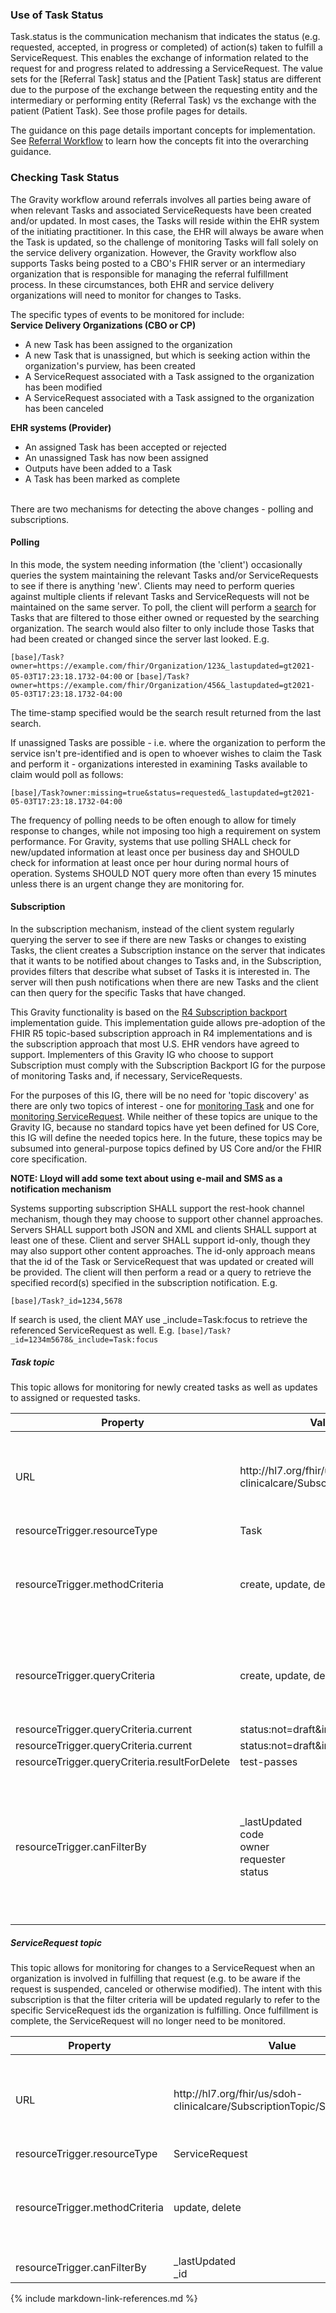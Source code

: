 ### Use of Task Status

Task.status is the communication mechanism that indicates the status (e.g. requested, accepted, in progress or completed) of action(s) taken to fulfill a ServiceRequest.
This enables  the exchange of information related to the request for and progress related to addressing a ServiceRequest. The value sets for the [Referral Task] status and the [Patient Task] status are different due to the purpose of the exchange between the requesting entity and the intermediary or performing entity (Referral Task) vs the exchange with the patient (Patient Task).  See those profile pages for details.

The guidance on this page details important concepts for implementation. See [Referral Workflow](referral_workflow.html)  to learn how the concepts fit into the overarching guidance.

### Checking Task Status

The Gravity workflow around referrals involves all parties being aware of when relevant Tasks and associated ServiceRequests have been created and/or updated. In most cases, the Tasks will reside within the EHR system of the initiating practitioner.  In this case, the EHR will always be aware when the Task is updated, so the challenge of monitoring Tasks will fall solely on the service delivery organization.  However, the Gravity workflow also supports Tasks being posted to a CBO's FHIR server or an intermediary organization that is responsible for managing the referral fulfillment process.  In these circumstances, both EHR and service delivery organizations will need to monitor for changes to Tasks.

The specific types of events to be monitored for include:
<br>
**Service Delivery Organizations (CBO or CP)**
<br>
* A new Task has been assigned to the organization
* A new Task that is unassigned, but which is seeking action within the organization's purview, has been created
* A ServiceRequest associated with a Task assigned to the organization has been modified
* A ServiceRequest associated with a Task assigned to the organization has been canceled

**EHR systems (Provider)**
<br>
* An assigned Task has been accepted or rejected
* An unassigned Task has now been assigned
* Outputs have been added to a Task
* A Task has been marked as complete
<br>
There are two mechanisms for detecting the above changes - polling and subscriptions.

#### Polling

In this mode, the system needing information (the 'client') occasionally queries the system maintaining the relevant Tasks and/or ServiceRequests to see if there is anything 'new'.  Clients may need to perform queries against multiple clients if relevant Tasks and ServiceRequests will not be maintained on the same server. To poll, the client will perform a [search]({{site.data.fhir.path}}search.html) for Tasks that are filtered to those either owned or requested by the searching organization. The search would also filter to only include those Tasks that had been created or changed since the server last looked.
E.g.

```[base]/Task?owner=https://example.com/fhir/Organization/123&_lastupdated=gt2021-05-03T17:23:18.1732-04:00```
or
```[base]/Task?owner=https://example.com/fhir/Organization/456&_lastupdated=gt2021-05-03T17:23:18.1732-04:00```

The time-stamp specified would be the search result returned from the last search.

If unassigned Tasks are possible - i.e. where the organization to perform the service isn't pre-identified and is open to whoever wishes to claim the Task and perform it - organizations interested in examining Tasks available to claim would poll as follows:

```[base]/Task?owner:missing=true&status=requested&_lastupdated=gt2021-05-03T17:23:18.1732-04:00```

The frequency of polling needs to be often enough to allow for timely response to changes, while not imposing too high a requirement on system performance. For Gravity, systems that use polling SHALL check for new/updated information at least once per business day and SHOULD check for information at least once per hour during normal hours of operation.  Systems SHOULD NOT query more often than every 15 minutes unless there is an urgent change they are monitoring for.
#### Subscription
In the subscription mechanism, instead of the client system regularly querying the server to see if there are new Tasks or changes to existing Tasks, the client creates a
Subscription instance on the server that indicates that it wants to be notified about changes to Tasks and, in the Subscription, provides filters that describe what
subset of Tasks it is interested in.  The server will then push notifications when there are new Tasks and the client can then query for the specific Tasks that have changed.

This Gravity functionality is based on the [R4 Subscription backport](http://hl7.org/fhir/uv/subscriptions-backport) implementation guide.  This implementation guide
allows pre-adoption of the FHIR R5 topic-based subscription approach in R4 implementations and is the subscription approach that most U.S. EHR vendors have agreed to
support.  Implementers of this Gravity IG who choose to support Subscription must comply with the Subscription Backport IG for the purpose of monitoring Tasks and, if
necessary, ServiceRequests.

For the purposes of this IG, there will be no need for 'topic discovery' as there are only two topics of interest - one for [monitoring Task](#task-topic) and one for [monitoring
ServiceRequest](#servicerequest-topic).  While neither of these topics are unique to the Gravity IG, because no standard topics have yet been defined for US Core, this IG will define the needed
topics here.  In the future, these topics may be subsumed into general-purpose topics defined by US Core and/or the FHIR core specification.

**NOTE:  Lloyd will add some text about using e-mail and SMS as a notification mechanism**

Systems supporting subscription SHALL support the rest-hook channel mechanism, though they may choose to support other channel approaches.  Servers SHALL support both
JSON and XML and clients SHALL support at least one of these.  Client and server SHALL support id-only, though they may  also support other content approaches.  The
id-only approach means that the id of the Task or ServiceRequest that was updated or created will be provided.  The client will then perform a read or a query to
retrieve the specified record(s) specified in the subscription notification. E.g.

<code>[base]/Task?_id=1234,5678</code>

If search is used, the client MAY use _include=Task:focus to retrieve the referenced ServiceRequest as well.  E.g.
<code>[base]/Task?_id=1234m5678&_include=Task:focus</code>

##### Task topic
This topic allows for monitoring for newly created tasks as well as updates to assigned or requested tasks.

<table class="grid">
  <thead>
    <tr>
      <th>Property</th>
      <th>Value</th>
      <th>Notes</th>
    </tr>
  </thead>
  <tbody>
    <tr>
      <td>URL</td>
      <td>http://hl7.org/fhir/us/sdoh-clinicalcare/SubscriptionTopic/Task</td>
      <td>This is what will appear in <i>backport-topic-canonical</i> extension</td>
    </tr>
    <tr>
      <td>resourceTrigger.resourceType</td>
      <td>Task</td>
      <td/>
    </tr>
    <tr>
      <td>resourceTrigger.methodCriteria</td>
      <td>create, update, delete</td>
      <td>'delete' is not an expected action within the scope of this IG</td>
    </tr>
    <tr>
      <td>resourceTrigger.queryCriteria</td>
      <td>create, update, delete</td>
      <td>'delete' is not an expected action within the scope of this IG</td>
    </tr>
    <tr>
      <td>resourceTrigger.queryCriteria.current</td>
      <td>status:not=draft&amp;intent=order</td>
      <td/>
    </tr>
    <tr>
      <td>resourceTrigger.queryCriteria.current</td>
      <td>status:not=draft&amp;intent=order</td>
      <td/>
    </tr>
    <tr>
      <td>resourceTrigger.queryCriteria.resultForDelete</td>
      <td>test-passes</td>
      <td/>
    </tr>
    <tr>
      <td>resourceTrigger.canFilterBy</td>
      <td>_lastUpdated<br/>
        code<br/>
        owner<br/>
        requester<br/>
        status</td>
      <td>owner or requester will almost always be used.  code and status can be used to further filter if desired</td>
    </tr>
  </tbody>
</table>

##### ServiceRequest topic
This topic allows for monitoring for changes to a ServiceRequest when an organization is involved in fulfilling that request (e.g. to be aware if the request is suspended, canceled or otherwise modified).  The intent with this subscription is that the filter criteria will be updated regularly to refer to the specific ServiceRequest ids the organization is fulfilling.  Once fulfillment is complete, the ServiceRequest will no longer need to be monitored.

<table class="grid">
  <thead>
    <tr>
      <th>Property</th>
      <th>Value</th>
      <th>Notes</th>
    </tr>
  </thead>
  <tbody>
    <tr>
      <td>URL</td>
      <td>http://hl7.org/fhir/us/sdoh-clinicalcare/SubscriptionTopic/Servicerequest</td>
      <td>This is what will appear in <i>backport-topic-canonical</i> extension</td>
    </tr>
    <tr>
      <td>resourceTrigger.resourceType</td>
      <td>ServiceRequest</td>
      <td/>
    </tr>
    <tr>
      <td>resourceTrigger.methodCriteria</td>
      <td>update, delete</td>
      <td>'delete' is not an expected action within the scope of this IG</td>
    </tr>
    <tr>
      <td>resourceTrigger.canFilterBy</td>
      <td>_lastUpdated<br/>
        _id</td>
      <td/>
    </tr>
  </tbody>
</table>

{% include markdown-link-references.md %}